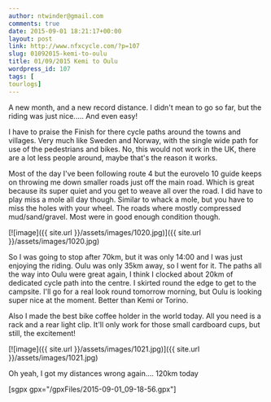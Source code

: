 ```yaml
---
author: ntwinder@gmail.com
comments: true
date: 2015-09-01 18:21:17+00:00
layout: post
link: http://www.nfxcycle.com/?p=107
slug: 01092015-kemi-to-oulu
title: 01/09/2015 Kemi to Oulu
wordpress_id: 107
tags: [
tourlogs]
---
```


A new month, and a new record distance. I didn't mean to go so far, but the riding was just nice..... And even easy! 

I have to praise the Finish for there cycle paths around the towns and villages. Very much like Sweden and Norway, with the single wide path for use of the pedestrians and bikes. No, this would not work in the UK, there are a lot less people around, maybe that's the reason it works. 

Most of the day I've been following route 4 but the eurovelo 10 guide keeps on throwing me down smaller roads just off the main road. Which is great because its super quiet and you get to weave all over the road. I did have to play miss a mole all day though. Similar to whack a mole, but you have to miss the holes with your wheel. The roads where mostly compressed mud/sand/gravel. Most were in good enough condition though. 


[![image]({{ site.url }}/assets/images/1020.jpg)]({{ site.url }}/assets/images/1020.jpg)



So I was going to stop after 70km, but it was only 14:00 and I was just enjoying the riding. Oulu was only 35km away, so I went for it. The paths all the way into Oulu were great again, I think I clocked about 20km of dedicated cycle path into the centre. I skirted round the edge to get to the campsite. I'll go for a real look round tomorrow morning, but Oulu is looking super nice at the moment. Better than Kemi or Torino.

Also I made the best bike coffee holder in the world today. All you need is a rack and a rear light clip. It'll only work for those small cardboard cups, but still, the excitement!


[![image]({{ site.url }}/assets/images/1021.jpg)]({{ site.url }}/assets/images/1021.jpg)



Oh yeah, I got my distances wrong again.... 120km today

[sgpx gpx="/gpxFiles/2015-09-01_09-18-56.gpx"]
